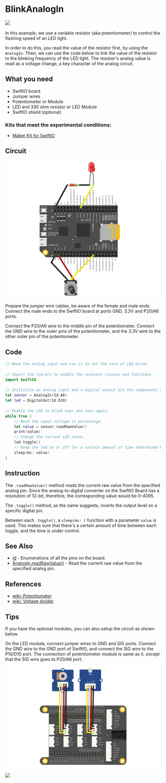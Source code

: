 # BlinkAnalogIn

![](../../.gitbook/assets/blinkanalogin01.gif)

In this example, we use a variable resistor \(aka potentiometer\) to control the flashing speed of an LED light.

In order to do this, you read the value of the resistor first, by using the `AnalogIn`. Then, we can use the code below to link the value of the resistor to the blinking frequency of the LED light. The resistor's analog value is read as a voltage change, a key character of the analog circuit.

## What you need

* SwiftIO board
* Jumper wires
* Potentiometer or Module
* LED and 330 ohm resistor or LED Module
* SwiftIO shield \(optional\)

### Kits that meet the experimental conditions:

* [Maker Kit for SwiftIO](https://www.madmachine.io/product-page/maker-kit-for-swiftio)

## Circuit

![](../../.gitbook/assets/image%20%284%29.png)

Prepare the jumper wire cables, be aware of the female and male ends. Connect the male ends to the SwiftIO board at ports GND, 3.3V and P20/A6 ports.

Connect the P20/A6 wire to the middle pin of the potentiometer. Connect the GND wire to the outer pins of the potentiometer, and the 3.3V wire to the other outer pin of the potentiometer.

## Code

```swift
// Read the analog input and use it to set the rate of LED blink.

// Import the library to enable the relevant classes and functions.
import SwiftIO

// Initialize an analog input and a digital output pin the components are connected to,
let sensor = AnalogIn(Id.A6)
let led = DigitalOut(Id.D10)

// Enable the LED to blink over and over again.
while true {
    // Read the input voltage in percentage.
    let value = sensor.readRawValue()
    print(value)
    // Change the current LED state.
    led.toggle()
    // Keep the led on or off for a certain amount of time determined by the value you get.
    sleep(ms: value)
}
```

## Instruction

The `.readRawValue()` method reads the current raw value from the specified analog pin. Since the analog-to-digital converter on the SwiftIO Board has a resolution of 12-bit, therefore, the corresponding value would be 0-4095.

The `.toggle()` method, as the name suggests, inverts the output level on a specific digital pin.

Between each `.toggle()`, a `sleep(ms: )` function with a parameter `value` is used. This makes sure that there's a certain amount of time between each toggle, and the time is under control.

## See Also

* [Id](https://swiftioapi.madmachine.io/Enums/Id.html) - Enumerations of all the pins on the board.
* [AnalogIn.readRawValue\(\)](https://swiftioapi.madmachine.io/Classes/AnalogIn.html#/s:7SwiftIO8AnalogInC12readRawValueSiyF) - Read the current raw value from the specified analog pin.

## References

* [wiki: Potentiometer](https://en.wikipedia.org/wiki/Potentiometer)
* [wiki: Voltage divider](https://en.wikipedia.org/wiki/Voltage_divider)

## Tips

If you have the optional modules, you can also setup the circuit as shown below.

On the LED module, connect jumper wires to GND and SIG ports. Connect the GND wire to the GND port of SwiftIO, and connect the SIG wire to the P10/D10 port. The connection of potentiometer module is same as it, except that the SIG wire goes to P20/A6 port.

![](../../.gitbook/assets/image%20%281%29.png)

![](https://gblobscdn.gitbook.com/assets%2F-MGOJWkptBbZ3bq0TpEw%2Fsync%2F24a8537ac518fd76fd7a0585bb848541a7109946.png?alt=media)

